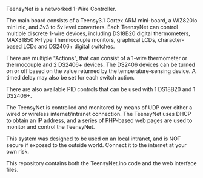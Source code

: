 TeensyNet is a networked 1-Wire Controller.

The main board consists of a Teensy3.1 Cortex ARM mini-board, a WIZ820io mini nic, and 3v3 to 5v level converters. Each TeensyNet can control multiple discrete 1-wire devices, including DS18B20 digital thermometers, MAX31850 K-Type Thermocouple monitors, graphical LCDs, character-based LCDs and DS2406+ digital switches.

There are multiple "Actions", that can consist of a 1-wire thermometer or thermocouple and 2 DS2406+ devices. The DS2406 devices can be turned on or off based on the value returned by the temperature-sensing device. A timed delay may also be set for each switch action.

There are also available PID controls that can be used with 1 DS18B20 and 1 DS2406+.

The TeensyNet is controlled and monitored by means of UDP over either a wired or wireless internet/intranet connection.
The TeensyNet uses DHCP to obtain an IP address, and a series of PHP-based web pages are used to monitor and control the TeensyNet.

This system was designed to be used on an local intranet, and is NOT secure if exposed to the outside world. Connect it to the internet at your own risk.

This repository contains both the TeensyNet.ino code and the web interface files.
